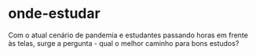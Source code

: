 # onde-estudar

Com o atual cenário de pandemia e estudantes passando horas em frente às telas, surge a pergunta - qual o melhor caminho para bons estudos?
